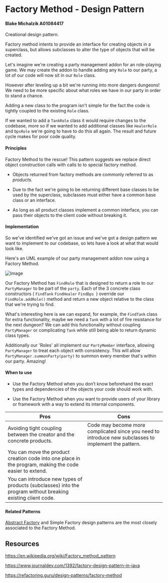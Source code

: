 # Factory Method - Design Pattern

#### Blake Michalzik A01084417



Creational design pattern.

Factory method intents to provide an interface for creating objects in a superclass, but allows subclasses to alter the type of objects that will be created.



Let's imagine we're creating a party management addon for an role-playing game. We may create the addon to handle adding any `Role` to our party, a lot of our code will now sit in our `Role` class.

However after leveling up a bit we're running into more dangers dungeons! We need to be more specific about what roles we have in our party in order to stand a chance.

Adding a new class to the program isn't simple for the fact the code is tightly coupled to the existing `Role` class.

If we wanted to add a `TankRole` class it would require changes to the codebase, more so if we wanted to add additional classes like `HealerRole` and `DpsRole` we're going to have to do this all again. The result and future cycle makes for poor code quality.



#### Principles

Factory Method to the rescue! This pattern suggests we replace direct object construction calls with calls to to special factory method.

- Objects returned from factory methods are commonly referred to as _products_.

- Due to the fact we're going to be returning different base classes to be used by the superclass, subclasses must either have a common base class or an interface. 
- As long as all product classes implement a common interface, you can pass their objects to the client code without breaking it.



#### Implementation

So we've identified we've got an issue and we've got a design pattern we want to implement to our codebase, so lets have a look at what that would look like.

Here's an UML example of our party management addon now using a Factory Method.

![Image](https://imgur.com/y7qfRO7)

Our Factory Method has `FindRole` that is designed to return a role to our `PartyManager` to be part of the `party`.
Each of the 3 concrete class constructors ( `FindTank` `FindHealer` `FindDps `) override our `FindRole.addRole()` method and return a new object relative to the class that we're trying to find. 

What's interesting here is we can expand, for example, the `FindTank` class for extra functionality, maybe we need a `Tank` with a lot of fire resistance for the next dungeon? We can add this functionality without coupling `PartyManager` or complicating `Tank` while still being able to return dynamic class types.

Additionally our 'Roles' all implement our `PartyMember` interface, allowing `PartyManager` to treat each object with consistency. This will allow `PartyManager.summonParty(party)` to summon every member that's within our party. Amazing!



#### When to use

- Use the Factory Method when you don’t know beforehand the exact types and dependencies of the objects your code should work with.

- Use the Factory Method when you want to provide users of your library or framework with a way to extend its internal components.

    

| Pros                                                         | Cons                                                         |
| ------------------------------------------------------------ | ------------------------------------------------------------ |
| Avoiding tight coupling between the creator and the concrete products. | Code may become more complicated since you need to introduce new subclasses to implement the pattern. |
| You can move the product creation code into one place in the program, making the code easier to extend. |                                                              |
| You can introduce new types of products (subclasses) into the program without breaking existing client code. |                                                              |



#### Related Patterns

[Abstract Factory](https://refactoring.guru/design-patterns/abstract-factory) and Simple Factory design patterns are the most closely associated to the Factory Method.

## Resources

https://en.wikipedia.org/wiki/Factory_method_pattern

https://www.journaldev.com/1392/factory-design-pattern-in-java

https://refactoring.guru/design-patterns/factory-method
